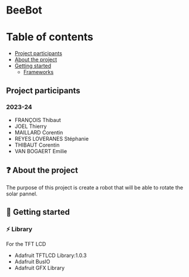 # BeeBot

# Table of contents

* [Project participants](#project-participants)
* [About the project](#question-about-the-project)
* [Getting started](#rocket-getting-started)
    * [Frameworks](#zap-frameworks)

## **Project participants**

### 2023-24

- FRANÇOIS Thibaut
- JOEL Thierry
- MAILLARD Corentin
- REYES LOVERANES Stéphanie
- THIBAUT Corentin
- VAN BOGAERT Emilie

## :question: About the project

The purpose of this project is create a robot that will be able to rotate the solar pannel.

## :rocket: Getting started

### :zap: Library

For the TFT LCD
- Adafruit TFTLCD Library:1.0.3
- Adafruit BusIO
- Adafruit GFX Library
